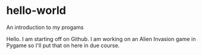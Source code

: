 # hello-world
An introduction to my progams

Hello. I am starting off on Github. 
I am working on an Alien Invasion game in Pygame so I'll put that on here in due course.
